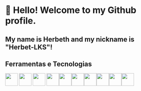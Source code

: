 # 👋 Hello! Welcome to my Github profile.
## My name is Herbeth and my nickname is "Herbet-LKS"!

## Ferramentas e Tecnologias

<img loading="lazy" src="https://cdn.jsdelivr.net/gh/devicons/devicon@latest/icons/linux/linux-original.svg" width="40" height="40"/>  <img loading="lazy" src="https://cdn.jsdelivr.net/gh/devicons/devicon/icons/git/git-original.svg" width="40" height="40"/> <img loading="lazy" src="https://cdn.jsdelivr.net/gh/devicons/devicon@latest/icons/dbeaver/dbeaver-original.svg" width="40" height="40"/> <img loading="lazy" src="https://cdn.jsdelivr.net/gh/devicons/devicon@latest/icons/heroku/heroku-plain-wordmark.svg" width="40" height="40"/><img loading="lazy" src="https://cdn.jsdelivr.net/gh/devicons/devicon@latest/icons/laravel/laravel-original-wordmark.svg" width="40" height="40"/><img loading="lazy" src="https://cdn.jsdelivr.net/gh/devicons/devicon@latest/icons/php/php-original.svg" width="40" height="40"/><img loading="lazy" src="https://cdn.jsdelivr.net/gh/devicons/devicon@latest/icons/mysql/mysql-original-wordmark.svg" width="40" height="40"/><img loading="lazy" src="https://cdn.jsdelivr.net/gh/devicons/devicon@latest/icons/python/python-original.svg" width="40" height="40"/><img loading="lazy" src="https://cdn.jsdelivr.net/gh/devicons/devicon@latest/icons/javascript/javascript-original.svg" width="40" height="40"/><img loading="lazy" src="https://cdn.jsdelivr.net/gh/devicons/devicon@latest/icons/selenium/selenium-original.svg" width="40" height="40"/>
